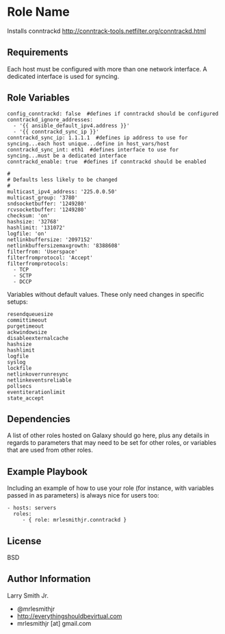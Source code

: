 Role Name
=========

Installs conntrackd http://conntrack-tools.netfilter.org/conntrackd.html

Requirements
------------

Each host must be configured with more than one network interface. A dedicated interface is used for syncing.

Role Variables
--------------

````
config_conntrackd: false  #defines if conntrackd should be configured
conntrackd_ignore_addresses:
  - '{{ ansible_default_ipv4.address }}'
  - '{{ conntrackd_sync_ip }}'
conntrackd_sync_ip: 1.1.1.1  #defines ip address to use for syncing...each host unique...define in host_vars/host
conntrackd_sync_int: eth1  #defines interface to use for syncing...must be a dedicated interface
conntrackd_enable: true  #defines if conntrackd should be enabled

#
# Defaults less likely to be changed
#
multicast_ipv4_address: '225.0.0.50'
multicast_group: '3780'
sndsocketbuffer: '1249280'
rcvsocketbuffer: '1249280'
checksum: 'on'
hashsize: '32768'
hashlimit: '131072'
logfile: 'on'
netlinkbuffersize: '2097152'
netlinkbuffersizemaxgrowth: '8388608'
filterfrom: 'Userspace'
filterfromprotocol: 'Accept'
filterfromprotocols:
  - TCP
  - SCTP
  - DCCP
````

Variables without default values. These only need changes in specific setups:

````
resendqueuesize
committimeout
purgetimeout
ackwindowsize
disableexternalcache
hashsize
hashlimit
logfile
syslog
lockfile
netlinkoverrunresync
netlinkeventsreliable
pollsecs
eventiterationlimit
state_accept
````

Dependencies
------------

A list of other roles hosted on Galaxy should go here, plus any details in regards to parameters that may need to be set for other roles, or variables that are used from other roles.

Example Playbook
----------------

Including an example of how to use your role (for instance, with variables passed in as parameters) is always nice for users too:

    - hosts: servers
      roles:
         - { role: mrlesmithjr.conntrackd }

License
-------

BSD

Author Information
------------------

Larry Smith Jr.
- @mrlesmithjr
- http://everythingshouldbevirtual.com
- mrlesmithjr [at] gmail.com
